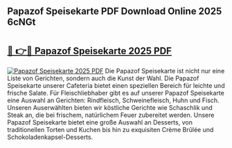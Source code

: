 ## Papazof Speisekarte PDF Download Online 2025 6cNGt

# <h2><a href="http://gcbvtc.nevu.top/?p=Papazof+Speisekarte">🔗 👉🔴 Papazof Speisekarte 2025 PDF</a></h2>

[![Papazof Speisekarte 2025 PDF](https://i.imgur.com/dBaPXMq.png)](http://gcbvtc.nevu.top/?p=Papazof+Speisekarte)
Die Papazof Speisekarte ist nicht nur eine Liste von Gerichten, sondern auch die Kunst der Wahl. Die Papazof Speisekarte unserer Cafeteria bietet einen speziellen Bereich für leichte und frische Salate. Für Fleischliebhaber gibt es auf unserer Papazof Speisekarte eine Auswahl an Gerichten: Rindfleisch, Schweinefleisch, Huhn und Fisch. Unseren Auserwählten bieten wir köstliche Gerichte wie Schaschlik und Steak an, die bei frischem, natürlichem Feuer zubereitet werden. Unsere Papazof Speisekarte bietet eine große Auswahl an Desserts, von traditionellen Torten und Kuchen bis hin zu exquisiten Crème Brûlée und Schokoladenkapsel-Desserts.
